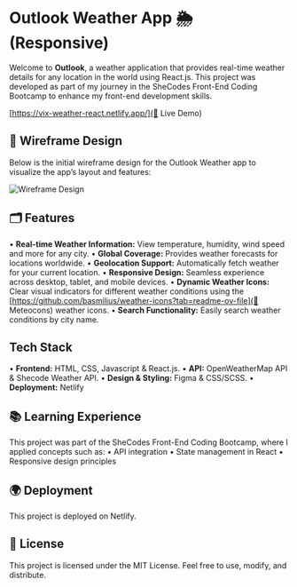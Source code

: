 # Outlook Weather App 🌦️ (Responsive)

Welcome to **Outlook**, a weather application that provides real-time weather details for any location in the world using React.js. This project was developed as part of my journey in the SheCodes Front-End Coding Bootcamp to enhance my front-end development skills.

[https://vix-weather-react.netlify.app/](🔗 Live Demo)

## 📐 Wireframe Design

Below is the initial wireframe design for the Outlook Weather app to visualize the app’s layout and features:

![Wireframe Design](./design/wireframe.png)

## 🗂️ Features

• **Real-time Weather Information:** View temperature, humidity, wind speed and more for any city.
• **Global Coverage:** Provides weather forecasts for locations worldwide.
• **Geolocation Support:** Automatically fetch weather for your current location.
• **Responsive Design:** Seamless experience across desktop, tablet, and mobile devices.
• **Dynamic Weather Icons:** Clear visual indicators for different weather conditions using the [https://github.com/basmilius/weather-icons?tab=readme-ov-file](🔗 Meteocons) weather icons.
• **Search Functionality:** Easily search weather conditions by city name.

## Tech Stack

• **Frontend:** HTML, CSS, Javascript & React.js.
• **API:** OpenWeatherMap API & Shecode Weather API.
• **Design & Styling:** Figma & CSS/SCSS.
• **Deployment:** Netlify

## 📚 Learning Experience

This project was part of the SheCodes Front-End Coding Bootcamp, where I applied concepts such as:
• API integration
• State management in React
• Responsive design principles

## 🌍 Deployment

This project is deployed on Netlify.

## 📝 License

This project is licensed under the MIT License. Feel free to use, modify, and distribute.
